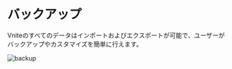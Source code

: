 # バックアップ

Vniteのすべてのデータはインポートおよびエクスポートが可能で、ユーザーがバックアップやカスタマイズを簡単に行えます。

![backup](https://img.timero.xyz/i/2025/04/02/67ed1b051815f.webp)
